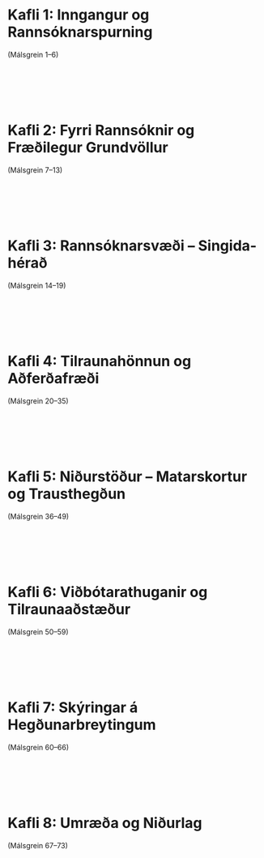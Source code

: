 # Kafli 1: Inngangur og Rannsóknarspurning  
(Málsgrein 1–6)  
<br><br><br><br><br>  

# Kafli 2: Fyrri Rannsóknir og Fræðilegur Grundvöllur  
(Málsgrein 7–13)  
<br><br><br><br><br>  

# Kafli 3: Rannsóknarsvæði – Singida-hérað  
(Málsgrein 14–19)  
<br><br><br><br><br>  

# Kafli 4: Tilraunahönnun og Aðferðafræði  
(Málsgrein 20–35)  
<br><br><br><br><br>  

# Kafli 5: Niðurstöður – Matarskortur og Trausthegðun  
(Málsgrein 36–49)  
<br><br><br><br><br>  

<div style="page-break-after: always;"></div>  

# Kafli 6: Viðbótarathuganir og Tilraunaaðstæður  
(Málsgrein 50–59)  
<br><br><br><br><br>  

# Kafli 7: Skýringar á Hegðunarbreytingum  
(Málsgrein 60–66)  
<br><br><br><br><br>  

# Kafli 8: Umræða og Niðurlag  
(Málsgrein 67–73)
